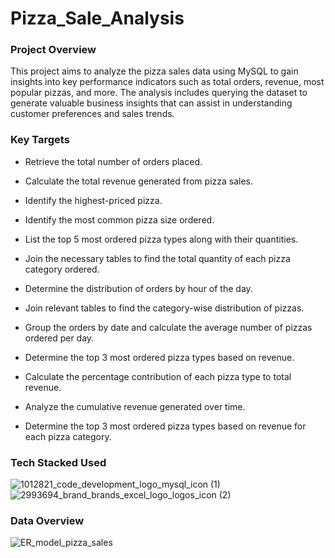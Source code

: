 # Pizza_Sale_Analysis

### Project Overview
This project aims to analyze the pizza sales data using MySQL to gain insights into key performance indicators such as total orders, revenue, most popular pizzas, and more. The analysis includes querying the dataset to generate valuable business insights that can assist in understanding customer preferences and sales trends.

### Key Targets
- Retrieve the total number of orders placed.

- Calculate the total revenue generated from pizza sales.

- Identify the highest-priced pizza.

- Identify the most common pizza size ordered.

- List the top 5 most ordered pizza types along with their quantities.

- Join the necessary tables to find the total quantity of each pizza category ordered.

- Determine the distribution of orders by hour of the day.

- Join relevant tables to find the category-wise distribution of pizzas.

- Group the orders by date and calculate the average number of pizzas ordered per day.

- Determine the top 3 most ordered pizza types based on revenue.

- Calculate the percentage contribution of each pizza type to total revenue.

- Analyze the cumulative revenue generated over time.

- Determine the top 3 most ordered pizza types based on revenue for each pizza category.


### Tech Stacked Used
![1012821_code_development_logo_mysql_icon (1)](https://github.com/user-attachments/assets/87484740-cb80-44e1-89c2-b1d6babbc484) &nbsp;&nbsp;&nbsp;&nbsp;&nbsp;&nbsp;&nbsp;&nbsp;&nbsp;&nbsp;&nbsp;&nbsp;&nbsp;&nbsp;&nbsp;&nbsp;&nbsp;&nbsp;&nbsp;&nbsp;&nbsp;![2993694_brand_brands_excel_logo_logos_icon (2)](https://github.com/user-attachments/assets/5d43f0aa-d04c-47d0-9544-262a565d1ad3)


### Data Overview
![ER_model_pizza_sales](https://github.com/user-attachments/assets/c48c8f57-224d-4d90-8537-52ccbd60d348)



